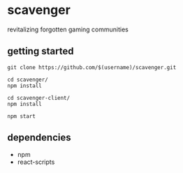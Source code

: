 # scavenger
revitalizing forgotten gaming communities

## getting started
```
git clone https://github.com/$(username)/scavenger.git

cd scavenger/
npm install

cd scavenger-client/
npm install

npm start
```

## dependencies
- npm
- react-scripts